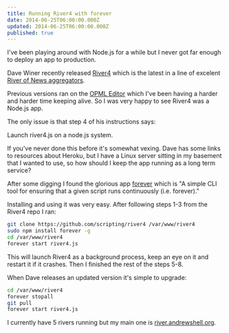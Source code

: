```yaml
---
title: Running River4 with forever
date: 2014-06-25T06:00:00.000Z
updated: 2014-06-25T06:00:00.000Z
published: true
---
```


I've been playing around with Node.js for a while but I never got far enough to deploy an app to production.

Dave Winer recently released [River4](http://river4.smallpict.com/2014/06/04/welcomeToRiver4.html) which is the latest in a line of excelent [River of News aggregators](http://scripting.com/2014/06/02/whatIsARiverOfNewsAggregator.html).

Previous versions ran on the [OPML Editor](http://home.opml.org/) which I've been having a harder and harder time keeping alive. So I was very happy to see River4 was a Node.js app.

The only issue is that step 4 of his instructions says:

Launch river4.js on a node.js system.

If you've never done this before it's somewhat vexing. Dave has some links to resources about Heroku, but I have a Linux server sitting in my basement that I wanted to use, so how should I keep the app running as a long term service?

After some digging I found the glorious app [forever](https://www.npmjs.org/package/forever) which is "A simple CLI tool for ensuring that a given script runs continuously (i.e. forever)."

Installing and using it was very easy. After following steps 1-3 from the River4 repo I ran:

```bash
git clone https://github.com/scripting/river4 /var/www/river4
sudo npm install forever -g
cd /var/www/river4
forever start river4.js
```

This will launch River4 as a background process, keep an eye on it and restart it if it crashes. Then I finished the rest of the steps 5-8.

When Dave releases an updated version it's simple to upgrade:

```bash
cd /var/www/river4
forever stopall
git pull
forever start river4.js
```

I currently have 5 rivers running but my main one is [river.andrewshell.org](http://river.andrewshell.org/).

